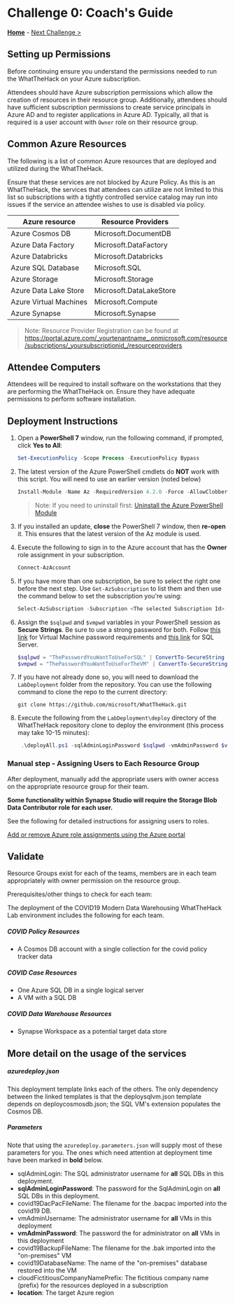 # Challenge 0: Coach's Guide

**[Home](README.md)** - [Next Challenge >](./01-Background.md)

## Setting up Permissions 

Before continuing ensure you understand the permissions needed to run the WhatTheHack on your Azure subscription.

Attendees should have Azure subscription permissions which allow the creation of resources in their resource group. Additionally, attendees should have sufficient subscription permissions to create service principals in Azure AD and to register applications in Azure AD. Typically, all that is required is a user account with `Owner` role on their resource group.

## Common Azure Resources

The following is a list of common Azure resources that are deployed and utilized during the WhatTheHack. 

Ensure that these services are not blocked by Azure Policy.  As this is an WhatTheHack, the services that attendees can utilize are not limited to this list so subscriptions with a tightly controlled service catalog may run into issues if the service an attendee wishes to use is disabled via policy.

| Azure resource           | Resource Providers |
| ------------------------ | --------------------------------------- |
| Azure Cosmos DB          | Microsoft.DocumentDB 
| Azure Data Factory       | Microsoft.DataFactory                   |
| Azure Databricks         | Microsoft.Databricks                    |
| Azure SQL Database       | Microsoft.SQL                           |
| Azure Storage            | Microsoft.Storage                       |
| Azure Data Lake Store    | Microsoft.DataLakeStore                 |
| Azure Virtual Machines   | Microsoft.Compute                       |
| Azure Synapse            | Microsoft.Synapse                       |

> Note:  Resource Provider Registration can be found at https://portal.azure.com/_yourtenantname_.onmicrosoft.com/resource/subscriptions/_yoursubscriptionid_/resourceproviders

## Attendee Computers

Attendees will be required to install software on the workstations that they are performing the WhatTheHack on. Ensure they have adequate permissions to perform software installation.

## Deployment Instructions 

1. Open a **PowerShell 7** window, run the following command, if prompted, click **Yes to All**:

   ```PowerShell
   Set-ExecutionPolicy -Scope Process -ExecutionPolicy Bypass
   ```

2. The latest version of the Azure PowerShell cmdlets do **NOT** work with this script. You will need to use an earlier version (noted below)

    ```PowerShell
    Install-Module -Name Az -RequiredVersion 4.2.0 -Force -AllowClobber -SkipPublisherCheck
    ```

    > Note: If you need to uninstall first: [Uninstall the Azure PowerShell Module](https://docs.microsoft.com/en-us/powershell/azure/uninstall-az-ps)

3. If you installed an update, **close** the PowerShell 7 window, then **re-open** it. This ensures that the latest version of the Az module is used.

4. Execute the following to sign in to the Azure account that has the **Owner** role assignment in your subscription.

    ```PowerShell
    Connect-AzAccount
    ```

5. If you have more than one subscription, be sure to select the right one before the next step. Use `Get-AzSubscription` to list them and then use the command below to set the subscription you're using:

    ```powershell
    Select-AzSubscription -Subscription <The selected Subscription Id>
    ```

6. Assign the `$sqlpwd` and `$vmpwd` variables in your PowerShell session as **Secure Strings**. Be sure to use a strong password for both. Follow [this link](https://docs.microsoft.com/en-us/azure/virtual-machines/windows/faq#what-are-the-password-requirements-when-creating-a-vm) for Virtual Machine password requirements and [this link](https://docs.microsoft.com/en-us/sql/relational-databases/security/password-policy?view=sql-server-2017#password-complexity) for SQL Server.

    ```powershell
    $sqlpwd = "ThePasswordYouWantToUseForSQL" | ConvertTo-SecureString -AsPlainText -Force
    $vmpwd = "ThePasswordYouWantToUseForTheVM" | ConvertTo-SecureString -AsPlainText -Force
    ``` 

7. If you have not already done so, you will need to download the `LabDeployment` folder from the repository.  You can use the following command to clone the repo to the current directory:

   ```shell
   git clone https://github.com/microsoft/WhatTheHack.git
   ```
   
8. Execute the following from the `LabDeployment\deploy` directory of the WhatTheHack repository clone to deploy the environment (this process may take 10-15 minutes):

    ```powershell
     .\deployAll.ps1 -sqlAdminLoginPassword $sqlpwd -vmAdminPassword $vmpwd
    ```

### Manual step - Assigning Users to Each Resource Group 

After deployment, manually add the appropriate users with owner access on the appropriate resource group for their team. 

**Some functionality within Synapse Studio will require the Storage Blob Data Contributor role for each user.**

See the following for detailed instructions for assigning users to roles.

[Add or remove Azure role assignments using the Azure portal](https://docs.microsoft.com/en-us/azure/role-based-access-control/role-assignments-portal)

## Validate 
Resource Groups exist for each of the teams, members are in each team appropriately with owner permission on the resource group.

Prerequisites/other things to check for each team:

The deployment of the COVID19 Modern Data Warehousing WhatTheHack Lab environment includes the following for each team.

##### COVID Policy Resources

- A Cosmos DB account with a single collection for the covid policy tracker data

##### COVID Case Resources

- One Azure SQL DB in a single logical server
- A VM with a SQL DB

##### COVID Data Warehouse Resources

- Synapse Workspace as a potential target data store

## More detail on the usage of the services

##### azuredeploy.json

This deployment template links each of the others. The only dependency between the linked templates is that the deploysqlvm.json template depends on deploycosmosdb.json; the SQL VM's extension populates the Cosmos DB.

##### Parameters

Note that using the `azuredeploy.parameters.json` will supply most of these parameters for you. The ones which need attention at deployment time have been marked in **bold** below.

- sqlAdminLogin: The SQL administrator username for **all** SQL DBs in this deployment.
- **sqlAdminLoginPassword**: The password for the SqlAdminLogin on **all** SQL DBs in this deployment.
- covid19DacPacFileName: The filename for the .bacpac imported into the covid19 DB.
- vmAdminUsername: The administrator username for **all** VMs in this deployment
- **vmAdminPassword**: The password the for administrator on **all** VMs in this deployment
- covid19BackupFileName: The filename for the .bak imported into the "on-premises" VM
- covid19DatabaseName: The name of the "on-premises" database restored into the VM
- cloudFictitiousCompanyNamePrefix: The fictitious company name (prefix) for the resources deployed in a subscription
- **location**: The target Azure region
